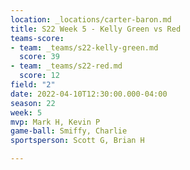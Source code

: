 ```yaml
---
location: _locations/carter-baron.md
title: S22 Week 5 - Kelly Green vs Red
teams-score:
- team: _teams/s22-kelly-green.md
  score: 39
- team: _teams/s22-red.md
  score: 12
field: "2"
date: 2022-04-10T12:30:00.000-04:00
season: 22
week: 5
mvp: Mark H, Kevin P
game-ball: Smiffy, Charlie
sportsperson: Scott G, Brian H

---
```


